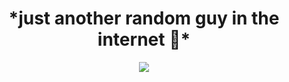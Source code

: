 <div align="center">
    <h1>*just another random guy in the internet 🥀*</h1>
    <img src="https://github-readme-stats.vercel.app/api/top-langs?username=maazinalthaf&theme=tokyonight">
</div>
